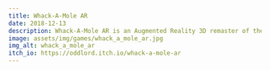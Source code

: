 ```yaml
---
title: Whack-A-Mole AR
date: 2018-12-13
description: Whack-A-Mole AR is an Augmented Reality 3D remaster of the classic game Whack-A-Mole. Smash as many moles before the time runs out! Made with Zapworks Studio and Javascript.
image: assets/img/games/whack_a_mole_ar.jpg
img_alt: whack_a_mole_ar
itch_io: https://oddlord.itch.io/whack-a-mole-ar
---
```

